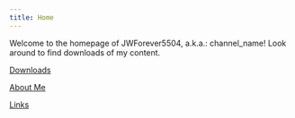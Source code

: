 ```yaml
---
title: Home
--- 
```


Welcome to the homepage of JWForever5504, a.k.a.: channel_name! Look around to find downloads of my content.





[Downloads](https://jwforever5504.github.io/jwforever/downloads)

[About Me](https://jwforever5504.github.io/jwforever/about)

[Links](https://jwforever5504.github.io/jwforever/links)
